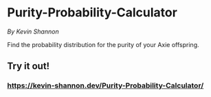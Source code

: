 Purity-Probability-Calculator
======
*By Kevin Shannon*  

Find the probability distribution for the purity of your Axie offspring.

Try it out!
------

### https://kevin-shannon.dev/Purity-Probability-Calculator/

